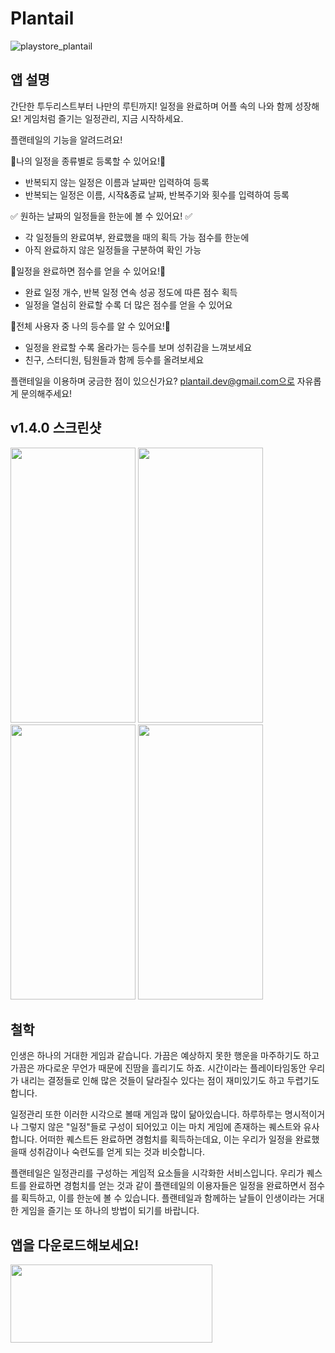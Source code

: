 # Plantail

![playstore_plantail](https://github.com/Gummybearr/plantail/assets/41829700/f932fcb6-8e9d-4a07-9a2f-f7b5a7193773)

## 앱 설명

간단한 투두리스트부터 나만의 루틴까지!
일정을 완료하며 어플 속의 나와 함께 성장해요!
게임처럼 즐기는 일정관리, 지금 시작하세요.

플랜테일의 기능을 알려드려요!

📒나의 일정을 종류별로 등록할 수 있어요!📒
- 반복되지 않는 일정은 이름과 날짜만 입력하여 등록
- 반복되는 일정은 이름, 시작&종료 날짜, 반복주기와 횟수를 입력하여 등록

✅ 원하는 날짜의 일정들을 한눈에 볼 수 있어요! ✅
- 각 일정들의 완료여부, 완료했을 때의 획득 가능 점수를 한눈에
- 아직 완료하지 않은 일정들을 구분하여 확인 가능

💯일정을 완료하면 점수를 얻을 수 있어요!💯
- 완료 일정 개수, 반복 일정 연속 성공 정도에 따른 점수 획득
- 일정을 열심히 완료할 수록 더 많은 점수를 얻을 수 있어요

👑전체 사용자 중 나의 등수를 알 수 있어요!👑
- 일정을 완료할 수록 올라가는 등수를 보며 성취감을 느껴보세요
- 친구, 스터디원, 팀원들과 함께 등수를 올려보세요

플랜테일을 이용하며 궁금한 점이 있으신가요?
plantail.dev@gmail.com으로 자유롭게 문의해주세요!

## v1.4.0 스크린샷

<img src="https://github.com/Gummybearr/plantail/assets/41829700/c8caecfb-3971-407e-b372-dfee96bd1974" width="200" height="440">

<img src="https://github.com/Gummybearr/plantail/assets/41829700/b76207b6-85b4-41da-91c9-d62c065e766c" width="200" height="440">

<img src="https://github.com/Gummybearr/plantail/assets/41829700/912f43a5-6147-432a-82e6-b4eb719e76d7" width="200" height="440">

<img src="https://github.com/Gummybearr/plantail/assets/41829700/edccaabf-7ba9-4885-beeb-8725c20fa10d" width="200" height="440">

## 철학

인생은 하나의 거대한 게임과 같습니다. 가끔은 예상하지 못한 행운을 마주하기도 하고 가끔은 까다로운 무언가 때문에 진땀을 흘리기도 하죠. 시간이라는 플레이타임동안 우리가 내리는 결정들로 인해 많은 것들이 달라질수 있다는 점이 재미있기도 하고 두렵기도 합니다. 

일정관리 또한 이러한 시각으로 볼때 게임과 많이 닮아있습니다. 하루하루는 명시적이거나 그렇지 않은 "일정"들로 구성이 되어있고 이는 마치 게임에 존재하는 퀘스트와 유사합니다. 어떠한 퀘스트든 완료하면 경험치를 획득하는데요, 이는 우리가 일정을 완료했을때 성취감이나 숙련도를 얻게 되는 것과 비슷합니다.

플랜테일은 일정관리를 구성하는 게임적 요소들을 시각화한 서비스입니다. 우리가 퀘스트를 완료하면 경험치를 얻는 것과 같이 플랜테일의 이용자들은 일정을 완료하면서 점수를 획득하고, 이를 한눈에 볼 수 있습니다. 플랜테일과 함께하는 날들이 인생이라는 거대한 게임을 즐기는 또 하나의 방법이 되기를 바랍니다. 



## 앱을 다운로드해보세요!

<a href="https://play.google.com/store/apps/details?id=com.plantail.client">
  <img src="https://play.google.com/intl/en_us/badges/static/images/badges/en_badge_web_generic.png" width="323" height="125">
</a>
